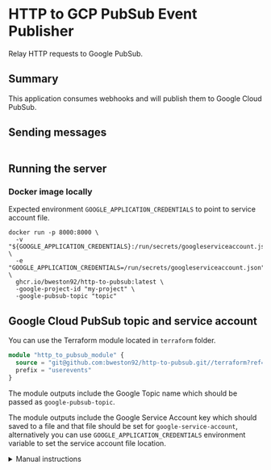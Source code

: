 # HTTP to GCP PubSub Event Publisher

Relay HTTP requests to Google PubSub.

## Summary

This application consumes webhooks and will publish them to Google Cloud PubSub.

## Sending messages

```shell

```

## Running the server

### Docker image locally

Expected environment `GOOGLE_APPLICATION_CREDENTIALS` to point to service account file.

```shell
docker run -p 8000:8000 \
  -v "${GOOGLE_APPLICATION_CREDENTIALS}:/run/secrets/googleserviceaccount.json" \
  -e "GOOGLE_APPLICATION_CREDENTIALS=/run/secrets/googleserviceaccount.json" \
  ghcr.io/bweston92/http-to-pubsub:latest \
  -google-project-id "my-project" \
  -google-pubsub-topic "topic"
```

## Google Cloud PubSub topic and service account

You can use the Terraform module located in `terraform` folder.

```terraform
module "http_to_pubsub_module" {
  source = "git@github.com:bweston92/http-to-pubsub.git//terraform?ref=main"
  prefix = "userevents"
}
```

The module outputs include the Google Topic name which should be passed as `google-pubsub-topic`.

The module outputs include the Google Service Account key which should saved to a file and that file
should be set for `google-service-account`, alternatively you can use `GOOGLE_APPLICATION_CREDENTIALS`
environment variable to set the service account file location.

<details>
  <summary>Manual instructions</summary>
## 1. Create a Service Account
1. **Navigate to the IAM & Admin section**:
   - Open the Google Cloud Console.
   - Select "IAM & Admin" from the navigation menu.
   - Click on "Service Accounts".

2. **Create a new service account**:
    - Click "Create Service Account".
    - Enter `httptops-publisher` as the "Service account name".
    - Provide a description: "Publishes Ory events to PubSub".
    - Click "Create and continue".
    - Skip assigning roles for now and click "Done".

## 2. Create a Service Account Key
1. **Generate a new key for the service account**:
    - In the "Service Accounts" list, find the `httptops-publisher` service account you just created.
    - Click the three dots (menu) on the right side and select "Manage keys".
    - Click "Add Key" and then "Create new key".
    - Choose "JSON" as the key type.
    - Click "Create". A JSON file with the private key will be downloaded.

## 3. Create a Pub/Sub Topic
1. **Navigate to the Pub/Sub section**:
    - Open the Google Cloud Console.
    - Select "Pub/Sub" from the navigation menu.

2. **Create a new topic**:
    - Click "Create Topic".
    - Enter `httptops-events` as the topic name.
    - Click "Create".
    - After creating the topic, click on the topic name to access its settings.

3. **Set message retention duration**:
    - In the topic details page, click "Edit".
    - Set the "Message retention duration" to `86600s` (24 hours and 6 minutes).
    - Click "Save".

## 4. Assign Pub/Sub Publisher Role to the Service Account
1. **Assign IAM roles to the service account**:
    - In the Pub/Sub section, find and click on the `httptops-events` topic.
    - Click on the "Permissions" tab.
    - Click "Add Member".
    - In the "New members" field, enter the email of the `httptops-publisher` service account (it will look something like `httptops-publisher@<project-id>.iam.gserviceaccount.com`).
    - In the "Select a role" dropdown, choose "Pub/Sub Publisher".
    - Click "Save".

## 5. Outputs
1. **Service Account Key Output**:
    - The downloaded JSON file contains the private key and other credentials necessary for authenticating with the service account.

2. **Topic Output**:
    - The topic name `httptops-events` can be referenced directly within the Pub/Sub section.
</details>
